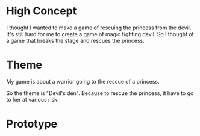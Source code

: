 


# High Concept
I thought I wanted to make a game of rescuing the princess from the devil. It's still hard for me to create a game of magic fighting devil. So I thought of a game that breaks the stage and rescues the princess.

# Theme
My game is about a warrior going to the rescue of a princess.

So the theme is "Devil's den". Because to rescue the princess, it have to go to her at various risk.


# Prototype

